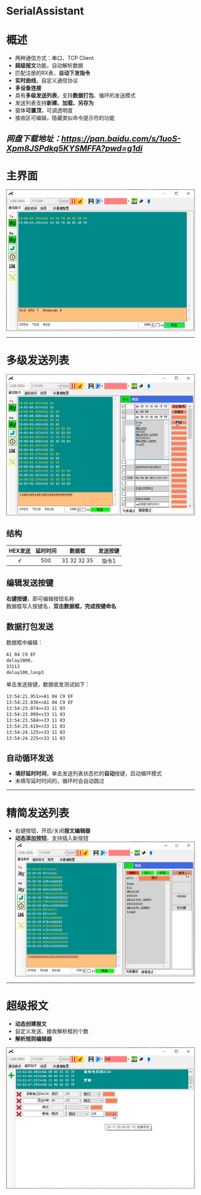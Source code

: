 # SerialAssistant
# 概述
* 两种通信方式：串口、TCP Client  
* **超级报文**功能，自动解析数据
* 匹配注册的RX表，**自动下发指令**  
* **实时曲线**，自定义通信协议  
* **多设备连接**  
* 具有**多级发送列表**，支持**数据打包**、循环的发送模式  
* 发送列表支持**新建、加载、另存为**  
* 窗体**可置顶**，可调透明度  
* 接收区可编辑，隐藏类似命令提示符的功能  

*网盘下载地址：https://pan.baidu.com/s/1uoS-Xpm8JSPdkq5KYSMFFA?pwd=g1di*
---

# 主界面

![主界面](软件截图/基本界面.png)

---

# 多级发送列表

![多级发送列表](软件截图/发送列表-指令打包.png)

## 结构
  

| HEX发送 | 延时时间 | 数据框 | 发送按键  
|:----------:|:-----------:|:----------:|:-----------:|  
| √ | 500 | 31 32 32 35 | 指令1  


## 编辑发送按键
**右键按键**，即可编辑按钮名称  
数据框写入按键名，**双击数据框，完成按键命名**

## 数据打包发送
数据框中编辑：  
```
A1 04 C9 EF
delay1000,
33113
delay100,loop3
```  
单击发送按键，数据收发测试如下：
```
13:54:21.951>>A1 04 C9 EF
13:54:22.036<<A1 04 C9 EF
13:54:23.074>>33 11 03
13:54:23.099<<33 11 03
13:54:23.584>>33 11 03
13:54:23.619<<33 11 03
13:54:24.125>>33 11 03
13:54:24.225<<33 11 03
```  

## 自动循环发送
* **填好延时时间**，单击发送列表状态栏的**自动**按键，启动循环模式  
* 未填写延时时间的，循环时会自动跳过  

---

# 精简发送列表
* 右键按钮，开启/关闭**报文编辑器**  
* **动态添加按钮**，支持插入新按钮    
![精简发送列表](软件截图/精简发送列表-演示.png)

---

# 超级报文

* **动态创建报文**  
* 自定义发送、接收解析框的个数  
* **解析规则编辑器**  

![超级报文](软件截图/超级报文.png)



